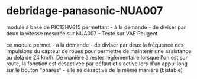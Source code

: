 # debridage-panasonic-NUA007
module à base de PIC12HV615 permettant - à la demande - de diviser par deux la vitesse mesurée sur NUA007 - Testé sur VAE Peugeot 

ce module permet - à la demande - de diviser par deux la fréquence des impulsions du capteur de roues pour permettre de maintenir une assistance au delà de 24 km/h. 
De manière à rester réglementaire lorsque l'on est sur route, la fonction est désactivée par défaut et s'active lors d'un appui long sur le bouton "phares" - elle se désactive de la même manière (bistable)
